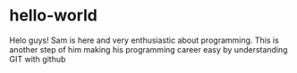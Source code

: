 # hello-world
Helo guys!
Sam is here and very enthusiastic about programming. This is another step of him making his programming career easy by understanding GIT with github

